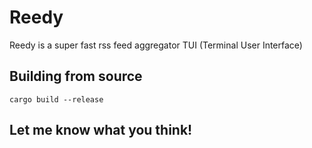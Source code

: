 # Reedy

Reedy is a super fast rss feed aggregator TUI (Terminal User Interface)

## Building from source

`cargo build --release`

## Let me know what you think!
